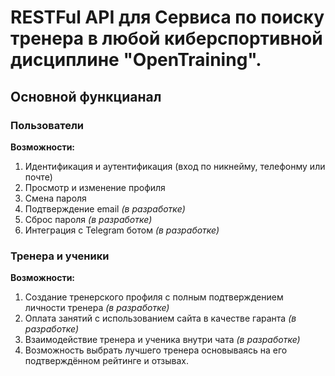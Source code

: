 # RESTFul API для Сервиса по поиску тренера в любой киберспортивной дисциплине "OpenTraining".
## Основной функцианал
### Пользователи
**Возможности:**
1. Идентификация и аутентификация (вход по никнейму, телефонму или почте)
2. Просмотр и изменение профиля
3. Смена пароля
5. Подтверждение email _(в разработке)_
6. Сброс пароля _(в разработке)_
7. Интеграция с Telegram ботом _(в разработке)_
### Тренера и ученики
**Возможности:**
1. Создание тренерского профиля с полным подтверждением личности тренера _(в разработке)_
2. Оплата занятий с использованием сайта в качестве гаранта  _(в разработке)_
3. Взаимодействие тренера и ученика внутри чата _(в разработке)_
4. Возможность выбрать лучшего тренера основываясь на его подтверждённом рейтинге и отзывах.
